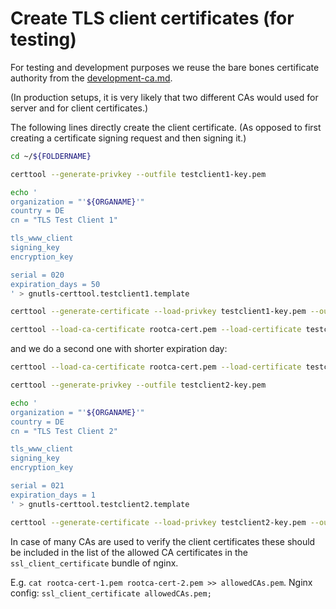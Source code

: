 # Create TLS client certificates (for testing)

For testing and development purposes we reuse
the bare bones certificate authority from the
[development-ca.md](development-ca.md).

(In production setups, it is very likely that two different CAs
would used for server and for client certificates.)

The following lines directly create the client certificate.
(As opposed to first creating a certificate signing request and
then signing it.)
<!-- MARKDOWN-AUTO-DOCS:START (CODE:src=../docs/scripts/createCCForITest.sh&lines=15-35) -->
<!-- The below code snippet is automatically added from ../docs/scripts/createCCForITest.sh -->
```sh
cd ~/${FOLDERNAME}

certtool --generate-privkey --outfile testclient1-key.pem

echo '
organization = "'${ORGANAME}'"
country = DE
cn = "TLS Test Client 1"

tls_www_client
signing_key
encryption_key

serial = 020
expiration_days = 50
' > gnutls-certtool.testclient1.template

certtool --generate-certificate --load-privkey testclient1-key.pem --outfile testclient1.crt --load-ca-certificate rootca-cert.pem --load-ca-privkey rootca-key.pem --template gnutls-certtool.testclient1.template --stdout | head -1

certtool --load-ca-certificate rootca-cert.pem --load-certificate testclient1.crt --load-privkey testclient1-key.pem --to-p12 --p12-name "Test Client 1" --null-password --outder --outfile testclient1.p12
```
<!-- MARKDOWN-AUTO-DOCS:END -->

and we do a second one with shorter expiration day:

<!-- MARKDOWN-AUTO-DOCS:START (CODE:src=../docs/scripts/createCCForITest.sh&lines=34-53) -->
<!-- The below code snippet is automatically added from ../docs/scripts/createCCForITest.sh -->
```sh
certtool --load-ca-certificate rootca-cert.pem --load-certificate testclient1.crt --load-privkey testclient1-key.pem --to-p12 --p12-name "Test Client 1" --null-password --outder --outfile testclient1.p12

certtool --generate-privkey --outfile testclient2-key.pem

echo '
organization = "'${ORGANAME}'"
country = DE
cn = "TLS Test Client 2"

tls_www_client
signing_key
encryption_key

serial = 021
expiration_days = 1
' > gnutls-certtool.testclient2.template

certtool --generate-certificate --load-privkey testclient2-key.pem --outfile testclient2.crt --load-ca-certificate rootca-cert.pem --load-ca-privkey rootca-key.pem --template gnutls-certtool.testclient2.template --stdout | head -1
```
<!-- MARKDOWN-AUTO-DOCS:END -->

In case of many CAs are used to verify the client certificates these should be included in the list of the allowed CA certificates in the `ssl_client_certificate` bundle of nginx.

E.g. `cat rootca-cert-1.pem rootca-cert-2.pem >> allowedCAs.pem`. Nginx config: `ssl_client_certificate allowedCAs.pem;`
